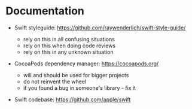 # Documentation

- Swift styleguide: https://github.com/raywenderlich/swift-style-guide/
  - rely on this in all confusing situations
  - rely on this when doing code reviews
  - rely on this in any unknown situation

- CocoaPods dependency manager: https://cocoapods.org/
  - will and should be used for bigger projects
  - do not reinvent the wheel
  - if you found a bug in someone's library - fix it

- Swift codebase: https://github.com/apple/swift
